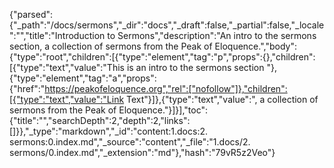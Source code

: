 {"parsed":{"_path":"/docs/sermons","_dir":"docs","_draft":false,"_partial":false,"_locale":"","title":"Introduction to Sermons","description":"An intro to the sermons section, a collection of sermons from the Peak of Eloquence.","body":{"type":"root","children":[{"type":"element","tag":"p","props":{},"children":[{"type":"text","value":"This is an intro to the sermons section "},{"type":"element","tag":"a","props":{"href":"https://peakofeloquence.org","rel":["nofollow"]},"children":[{"type":"text","value":"Link Text"}]},{"type":"text","value":", a collection of sermons from the Peak of Eloquence."}]}],"toc":{"title":"","searchDepth":2,"depth":2,"links":[]}},"_type":"markdown","_id":"content:1.docs:2. sermons:0.index.md","_source":"content","_file":"1.docs/2. sermons/0.index.md","_extension":"md"},"hash":"79vR5z2Veo"}